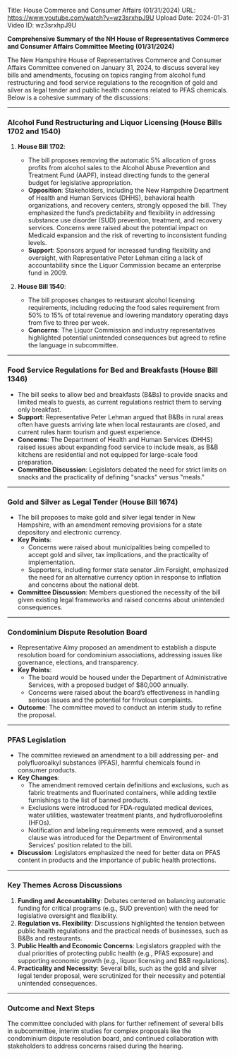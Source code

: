 Title: House Commerce and Consumer Affairs (01/31/2024)
URL: https://www.youtube.com/watch?v=wz3srxhpJ9U
Upload Date: 2024-01-31
Video ID: wz3srxhpJ9U

**Comprehensive Summary of the NH House of Representatives Commerce and Consumer Affairs Committee Meeting (01/31/2024)**

The New Hampshire House of Representatives Commerce and Consumer Affairs Committee convened on January 31, 2024, to discuss several key bills and amendments, focusing on topics ranging from alcohol fund restructuring and food service regulations to the recognition of gold and silver as legal tender and public health concerns related to PFAS chemicals. Below is a cohesive summary of the discussions:

---

### **Alcohol Fund Restructuring and Liquor Licensing (House Bills 1702 and 1540)**
1. **House Bill 1702**:  
   - The bill proposes removing the automatic 5% allocation of gross profits from alcohol sales to the Alcohol Abuse Prevention and Treatment Fund (AAPF), instead directing funds to the general budget for legislative appropriation.  
   - **Opposition**: Stakeholders, including the New Hampshire Department of Health and Human Services (DHHS), behavioral health organizations, and recovery centers, strongly opposed the bill. They emphasized the fund’s predictability and flexibility in addressing substance use disorder (SUD) prevention, treatment, and recovery services. Concerns were raised about the potential impact on Medicaid expansion and the risk of reverting to inconsistent funding levels.  
   - **Support**: Sponsors argued for increased funding flexibility and oversight, with Representative Peter Lehman citing a lack of accountability since the Liquor Commission became an enterprise fund in 2009.  

2. **House Bill 1540**:  
   - The bill proposes changes to restaurant alcohol licensing requirements, including reducing the food sales requirement from 50% to 15% of total revenue and lowering mandatory operating days from five to three per week.  
   - **Concerns**: The Liquor Commission and industry representatives highlighted potential unintended consequences but agreed to refine the language in subcommittee.  

---

### **Food Service Regulations for Bed and Breakfasts (House Bill 1346)**
- The bill seeks to allow bed and breakfasts (B&Bs) to provide snacks and limited meals to guests, as current regulations restrict them to serving only breakfast.  
- **Support**: Representative Peter Lehman argued that B&Bs in rural areas often have guests arriving late when local restaurants are closed, and current rules harm tourism and guest experience.  
- **Concerns**: The Department of Health and Human Services (DHHS) raised issues about expanding food service to include meals, as B&B kitchens are residential and not equipped for large-scale food preparation.  
- **Committee Discussion**: Legislators debated the need for strict limits on snacks and the practicality of defining "snacks" versus "meals."  

---

### **Gold and Silver as Legal Tender (House Bill 1674)**
- The bill proposes to make gold and silver legal tender in New Hampshire, with an amendment removing provisions for a state depository and electronic currency.  
- **Key Points**:  
  - Concerns were raised about municipalities being compelled to accept gold and silver, tax implications, and the practicality of implementation.  
  - Supporters, including former state senator Jim Forsight, emphasized the need for an alternative currency option in response to inflation and concerns about the national debt.  
- **Committee Discussion**: Members questioned the necessity of the bill given existing legal frameworks and raised concerns about unintended consequences.  

---

### **Condominium Dispute Resolution Board**
- Representative Almy proposed an amendment to establish a dispute resolution board for condominium associations, addressing issues like governance, elections, and transparency.  
- **Key Points**:  
  - The board would be housed under the Department of Administrative Services, with a proposed budget of $80,000 annually.  
  - Concerns were raised about the board’s effectiveness in handling serious issues and the potential for frivolous complaints.  
- **Outcome**: The committee moved to conduct an interim study to refine the proposal.  

---

### **PFAS Legislation**
- The committee reviewed an amendment to a bill addressing per- and polyfluoroalkyl substances (PFAS), harmful chemicals found in consumer products.  
- **Key Changes**:  
  - The amendment removed certain definitions and exclusions, such as fabric treatments and fluorinated containers, while adding textile furnishings to the list of banned products.  
  - Exclusions were introduced for FDA-regulated medical devices, water utilities, wastewater treatment plants, and hydrofluoroolefins (HFOs).  
  - Notification and labeling requirements were removed, and a sunset clause was introduced for the Department of Environmental Services' position related to the bill.  
- **Discussion**: Legislators emphasized the need for better data on PFAS content in products and the importance of public health protections.  

---

### **Key Themes Across Discussions**
1. **Funding and Accountability**: Debates centered on balancing automatic funding for critical programs (e.g., SUD prevention) with the need for legislative oversight and flexibility.  
2. **Regulation vs. Flexibility**: Discussions highlighted the tension between public health regulations and the practical needs of businesses, such as B&Bs and restaurants.  
3. **Public Health and Economic Concerns**: Legislators grappled with the dual priorities of protecting public health (e.g., PFAS exposure) and supporting economic growth (e.g., liquor licensing and B&B regulations).  
4. **Practicality and Necessity**: Several bills, such as the gold and silver legal tender proposal, were scrutinized for their necessity and potential unintended consequences.  

---

### **Outcome and Next Steps**
The committee concluded with plans for further refinement of several bills in subcommittee, interim studies for complex proposals like the condominium dispute resolution board, and continued collaboration with stakeholders to address concerns raised during the hearing.